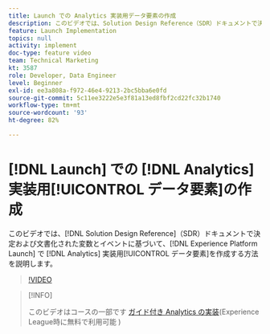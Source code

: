 ```yaml
---
title: Launch での Analytics 実装用データ要素の作成
description: このビデオでは、Solution Design Reference（SDR）ドキュメントで決定および文書化された変数とイベントに基づいて、Launch で Analytics 実装用データ要素を作成する方法を説明します。
feature: Launch Implementation
topics: null
activity: implement
doc-type: feature video
team: Technical Marketing
kt: 3587
role: Developer, Data Engineer
level: Beginner
exl-id: ee3a808a-f972-46e4-9213-2bc5bba6e0fd
source-git-commit: 5c11ee3222e5e3f81a13ed8fbf2cd22fc32b1740
workflow-type: tm+mt
source-wordcount: '93'
ht-degree: 82%

---
```


# [!DNL Launch] での [!DNL Analytics] 実装用[!UICONTROL データ要素]の作成

このビデオでは、[!DNL Solution Design Reference]（SDR）ドキュメントで決定および文書化された変数とイベントに基づいて、[!DNL Experience Platform Launch] で [!DNL Analytics] 実装用[!UICONTROL データ要素]を作成する方法を説明します。

>[!VIDEO](https://video.tv.adobe.com/v/28760/?quality=12)

>[!INFO]
>
> このビデオはコースの一部です [ガイド付き Analytics の実装](https://experienceleague.adobe.com/?recommended=Analytics-D-1-2019.1)(Experience League時に無料で利用可能 )